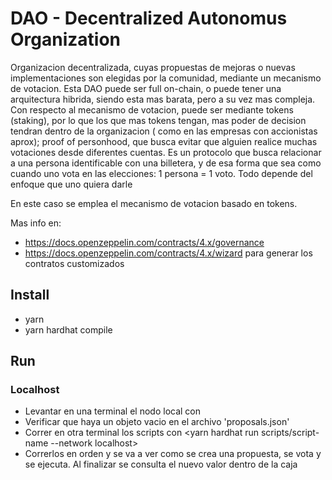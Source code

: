 # DAO - Decentralized Autonomus Organization

Organizacion decentralizada, cuyas propuestas de mejoras o nuevas implementaciones son elegidas por la comunidad, mediante un mecanismo de votacion. Esta DAO puede ser full on-chain, o puede tener una arquitectura hibrida, siendo esta mas barata, pero a su vez mas compleja. 
Con respecto al mecanismo de votacion, puede ser mediante tokens (staking), por lo que los que mas tokens tengan, mas poder de decision tendran dentro de la organizacion ( como en las empresas con accionistas aprox); proof of personhood, que busca evitar que alguien realice muchas votaciones desde diferentes cuentas. Es un protocolo que busca relacionar a una persona identificable con una billetera, y de esa forma que sea como cuando uno vota en las elecciones: 1 persona = 1 voto.
Todo depende del enfoque que uno quiera darle

En este caso se emplea el mecanismo de votacion basado en tokens.

Mas info en: 
- https://docs.openzeppelin.com/contracts/4.x/governance
- https://docs.openzeppelin.com/contracts/4.x/wizard para generar los contratos customizados


## Install

- yarn
- yarn hardhat compile

## Run

### Localhost

- Levantar en una terminal el nodo local con <yarn hardhat node>
- Verificar que haya un objeto vacio en el archivo 'proposals.json'
- Correr en otra terminal los scripts con <yarn hardhat run scripts/script-name --network localhost>
- Correrlos en orden y se va a ver como se crea una propuesta, se vota y se ejecuta. Al finalizar se consulta el nuevo valor dentro de la caja